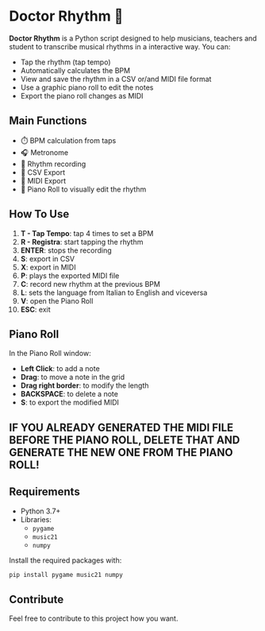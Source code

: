 # Doctor Rhythm 🎵

**Doctor Rhythm** is a Python script designed to help musicians, teachers and student to transcribe musical rhythms in a interactive way. You can:

- Tap the rhythm (tap tempo)
- Automatically calculates the BPM
- View and save the rhythm in a CSV or/and MIDI file format
- Use a graphic piano roll to edit the notes
- Export the piano roll changes as MIDI

## Main Functions

- ⏱️ BPM calculation from taps
- 🎧 Metronome
- 📝 Rhythm recording
- 📄 CSV Export
- 🎼 MIDI Export
- 🎹 Piano Roll to visually edit the rhythm

## How To Use

1. **T - Tap Tempo**: tap 4 times to set a BPM
2. **R - Registra**: start tapping the rhythm
3. **ENTER**: stops the recording
4. **S**: export in CSV
5. **X**: export in MIDI
6. **P**: plays the exported MIDI file
7. **C**: record new rhythm at the previous BPM
8. **L**: sets the language from Italian to English and viceversa
5. **V**: open the Piano Roll
6. **ESC**: exit

## Piano Roll

In the Piano Roll window:
- **Left Click**: to add a note
- **Drag**: to move a note in the grid
- **Drag right border**: to modify the length
- **BACKSPACE**: to delete a note
- **S**: to export the modified MIDI

## IF YOU ALREADY GENERATED THE MIDI FILE BEFORE THE PIANO ROLL, **DELETE THAT** AND GENERATE THE NEW ONE FROM THE PIANO ROLL!

## Requirements

- Python 3.7+
- Libraries:
  - `pygame`
  - `music21`
  - `numpy`

Install the required packages with:

```bash
pip install pygame music21 numpy
```

## Contribute
Feel free to contribute to this project how you want. 
